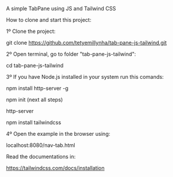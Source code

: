 A simple TabPane using JS and Tailwind CSS

How to clone and start this project:

1º Clone the project:

git clone https://github.com/tetyemillynha/tab-pane-js-tailwind.git

2º Open terminal, go to folder "tab-pane-js-tailwind":

cd tab-pane-js-tailwind

3º If you have Node.js installed in your system run this comands:

npm install http-server -g

npm init (next all steps)

http-server

npm install tailwindcss


4º Open the example in the browser using:

localhost:8080/nav-tab.html

Read the documentations in:

https://tailwindcss.com/docs/installation
